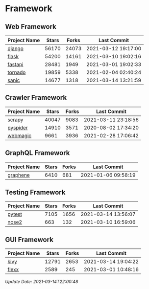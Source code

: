 # Framework

## Web Framework
| Project Name | Stars | Forks | Last Commit |
| ------------ | ----- | ----- | ----------- |
| [django](https://github.com/django/django) | 56170 | 24073 | 2021-03-12 19:17:00 |
| [flask](https://github.com/pallets/flask) | 54200 | 14161 | 2021-03-10 19:02:16 |
| [fastapi](https://github.com/tiangolo/fastapi) | 28481 | 1949 | 2021-03-01 19:02:33 |
| [tornado](https://github.com/tornadoweb/tornado) | 19859 | 5338 | 2021-02-04 02:40:24 |
| [sanic](https://github.com/sanic-org/sanic) | 14677 | 1318 | 2021-03-14 13:21:59 |

## Crawler Framework
| Project Name | Stars | Forks | Last Commit |
| ------------ | ----- | ----- | ----------- |
| [scrapy](https://github.com/scrapy/scrapy) | 40047 | 9083 | 2021-03-11 23:18:56 |
| [pyspider](https://github.com/binux/pyspider) | 14910 | 3571 | 2020-08-02 17:34:20 |
| [webmagic](https://github.com/code4craft/webmagic) | 9661 | 3936 | 2021-02-28 17:06:42 |

## GraphQL Framework
| Project Name | Stars | Forks | Last Commit |
| ------------ | ----- | ----- | ----------- |
| [graphene](https://github.com/graphql-python/graphene) | 6410 | 681 | 2021-01-06 09:58:19 |

## Testing Framework
| Project Name | Stars | Forks | Last Commit |
| ------------ | ----- | ----- | ----------- |
| [pytest](https://github.com/pytest-dev/pytest) | 7105 | 1656 | 2021-03-14 13:56:07 |
| [nose2](https://github.com/nose-devs/nose2) | 663 | 132 | 2021-03-10 16:59:06 |

## GUI Framework
| Project Name | Stars | Forks | Last Commit |
| ------------ | ----- | ----- | ----------- |
| [kivy](https://github.com/kivy/kivy) | 12791 | 2653 | 2021-03-14 19:04:22 |
| [flexx](https://github.com/flexxui/flexx) | 2589 | 245 | 2021-03-01 10:48:16 |

*Update Date: 2021-03-14T22:00:48*